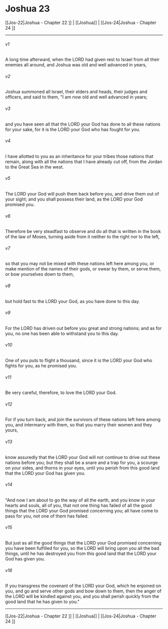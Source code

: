 # Joshua 23

[[Jos-22|Joshua - Chapter 22 ]] | [[Joshua]] | [[Jos-24|Joshua - Chapter 24 ]]
***

###### v1
A long time afterward, when the LORD had given rest to Israel from all their enemies all around, and Joshua was old and well advanced in years,
###### v2
Joshua summoned all Israel, their elders and heads, their judges and officers, and said to them, "I am now old and well advanced in years;
###### v3
and you have seen all that the LORD your God has done to all these nations for your sake, for it is the LORD your God who has fought for you.
###### v4
I have allotted to you as an inheritance for your tribes those nations that remain, along with all the nations that I have already cut off, from the Jordan to the Great Sea in the west.
###### v5
The LORD your God will push them back before you, and drive them out of your sight; and you shall possess their land, as the LORD your God promised you.
###### v6
Therefore be very steadfast to observe and do all that is written in the book of the law of Moses, turning aside from it neither to the right nor to the left,
###### v7
so that you may not be mixed with these nations left here among you, or make mention of the names of their gods, or swear by them, or serve them, or bow yourselves down to them,
###### v8
but hold fast to the LORD your God, as you have done to this day.
###### v9
For the LORD has driven out before you great and strong nations; and as for you, no one has been able to withstand you to this day.
###### v10
One of you puts to flight a thousand, since it is the LORD your God who fights for you, as he promised you.
###### v11
Be very careful, therefore, to love the LORD your God.
###### v12
For if you turn back, and join the survivors of these nations left here among you, and intermarry with them, so that you marry their women and they yours,
###### v13
know assuredly that the LORD your God will not continue to drive out these nations before you; but they shall be a snare and a trap for you, a scourge on your sides, and thorns in your eyes, until you perish from this good land that the LORD your God has given you.
###### v14
"And now I am about to go the way of all the earth, and you know in your hearts and souls, all of you, that not one thing has failed of all the good things that the LORD your God promised concerning you; all have come to pass for you, not one of them has failed.
###### v15
But just as all the good things that the LORD your God promised concerning you have been fulfilled for you, so the LORD will bring upon you all the bad things, until he has destroyed you from this good land that the LORD your God has given you.
###### v16
If you transgress the covenant of the LORD your God, which he enjoined on you, and go and serve other gods and bow down to them, then the anger of the LORD will be kindled against you, and you shall perish quickly from the good land that he has given to you."

***

[[Jos-22|Joshua - Chapter 22 ]] | [[Joshua]] | [[Jos-24|Joshua - Chapter 24 ]]
